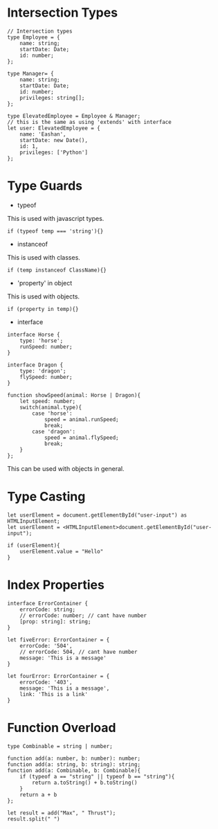 # Intersection Types

```
// Intersection types
type Employee = {
    name: string;
    startDate: Date;
    id: number;
};

type Manager= {
    name: string;
    startDate: Date;
    id: number;
    privileges: string[];
};

type ElevatedEmployee = Employee & Manager;
// this is the same as using 'extends' with interface
let user: ElevatedEmployee = {
    name: 'Eashan',
    startDate: new Date(),
    id: 1,
    privileges: ['Python']
};
```

# Type Guards

- typeof

This is used with javascript types.

```
if (typeof temp === 'string'){}
```

- instanceof

This is used with classes.

```
if (temp instanceof ClassName){}
```

- 'property' in object

This is used with objects.

```
if (property in temp){}
```

- interface

```
interface Horse {
    type: 'horse';
    runSpeed: number;
}

interface Dragon {
    type: 'dragon';
    flySpeed: number;
}

function showSpeed(animal: Horse | Dragon){
    let speed: number;
    switch(animal.type){
        case 'horse':
            speed = animal.runSpeed;
            break;
        case 'dragon':
            speed = animal.flySpeed;
            break;
    }
};
```

This can be used with objects in general.

# Type Casting

```
let userElement = document.getElementById("user-input") as HTMLInputElement;
let userElement = <HTMLInputElement>document.getElementById("user-input");

if (userElement){
    userElement.value = "Hello"
}
```

# Index Properties

```
interface ErrorContainer {
    errorCode: string;
    // errorCode: number; // cant have number
    [prop: string]: string;
}

let fiveError: ErrorContainer = {
    errorCode: '504',
    // errorCode: 504, // cant have number
    message: 'This is a message'
}

let fourError: ErrorContainer = {
    errorCode: '403',
    message: 'This is a message',
    link: 'This is a link'
}
```

# Function Overload

```
type Combinable = string | number;

function add(a: number, b: number): number;
function add(a: string, b: string): string;
function add(a: Combinable, b: Combinable){
    if (typeof a == "string" || typeof b == "string"){
        return a.toString() + b.toString()
    }
    return a + b
};

let result = add("Max", " Thrust");
result.split(" ")
```
